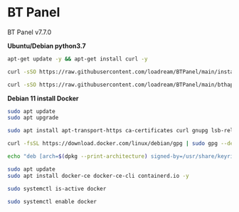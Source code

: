 # BT Panel
BT Panel v7.7.0

**Ubuntu/Debian python3.7**

```Bash
apt-get update -y && apt-get install curl -y
```

```Bash
curl -sSO https://raw.githubusercontent.com/loadream/BTPanel/main/install/install_panel.sh && bash install_panel.sh
```

```Bash
curl -sSO https://raw.githubusercontent.com/loadream/BTPanel/main/bthappy/one_key_happy.sh && bash one_key_happy.sh
```

**Debian 11 install Docker**

```Bash
sudo apt update
sudo apt upgrade
```

```Bash
sudo apt install apt-transport-https ca-certificates curl gnupg lsb-release -y
```

```Bash
curl -fsSL https://download.docker.com/linux/debian/gpg | sudo gpg --dearmor -o /usr/share/keyrings/docker-archive-keyring.gpg
```

```Bash
echo "deb [arch=$(dpkg --print-architecture) signed-by=/usr/share/keyrings/docker-archive-keyring.gpg] https://download.docker.com/linux/debian $(lsb_release -cs) stable" | sudo tee /etc/apt/sources.list.d/docker.list > /dev/null
```

```Bash
sudo apt update
sudo apt install docker-ce docker-ce-cli containerd.io -y
```

```Bash
sudo systemctl is-active docker
```

```Bash
sudo systemctl enable docker
```
